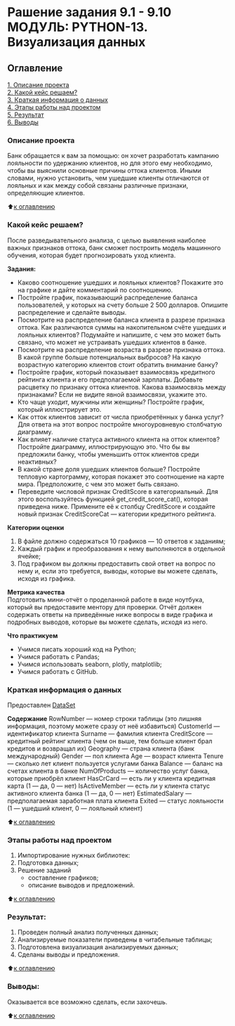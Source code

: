 # Рашение задания 9.1 - 9.10 МОДУЛЬ: PYTHON-13. Визуализация данных

## Оглавление  
[1. Описание проекта](https://github.com/Jopel003/My_homework/tree/main/1.%20Churn%20for%20bank%20customers/README.md#Описание-проекта)  
[2. Какой кейс решаем?](https://github.com/Jopel003/My_homework/tree/main/1.%20Churn%20for%20bank%20customers/README.md#Какой-кейс-решаем)  
[3. Краткая информация о данных](https://github.com/Jopel003/My_homework/tree/main/1.%20Churn%20for%20bank%20customers/README.md#Краткая-информация-о-данных)  
[4. Этапы работы над проектом](https://github.com/Jopel003/My_homework/tree/main/1.%20Churn%20for%20bank%20customers/README.md#Этапы-работы-над-проектом)  
[5. Результат](https://github.com/Jopel003/My_homework/tree/main/1.%20Churn%20for%20bank%20customers/README.md#Результат)  
[6. Выводы](https://github.com/Jopel003/My_homework/tree/main/1.%20Churn%20for%20bank%20customers/README.md#Выводы)     

### Описание проекта    
 Банк обращается к вам за помощью: он хочет разработать кампанию лояльности по удержанию клиентов, но для этого ему необходимо, чтобы вы выяснили основные причины оттока клиентов. Иными словами, нужно установить, чем ушедшие клиенты отличаются от лояльных и как между собой связаны различные признаки, определяющие клиентов.

:arrow_up:[к оглавлению](https://github.com/Jopel003/My_homework/tree/main/1.%20Churn%20for%20bank%20customers/README.md#Оглавление)


### Какой кейс решаем?    
После разведывательного анализа, с целью выявления наиболее важных признаков оттока, банк сможет построить модель машинного обучения, которая будет прогнозировать уход клиента.

**Задания:**  
- Каково соотношение ушедших и лояльных клиентов? Покажите это на графике и дайте комментарий по соотношению.
- Постройте график, показывающий распределение баланса пользователей, у которых на счету больше 2 500 долларов. Опишите распределение и сделайте выводы.
- Посмотрите на распределение баланса клиента в разрезе признака оттока. Как различаются суммы на накопительном счёте ушедших и лояльных клиентов? Подумайте и напишите, с чем это может быть связано, что может не устраивать ушедших клиентов в банке.
- Посмотрите на распределение возраста в разрезе признака оттока. В какой группе больше потенциальных выбросов? На какую возрастную категорию клиентов стоит обратить внимание банку?
- Постройте график, который показывает взаимосвязь кредитного рейтинга клиента и его предполагаемой зарплаты. Добавьте расцветку по признаку оттока клиентов. Какова взаимосвязь между признаками? Если не видите явной взаимосвязи, укажите это.
- Кто чаще уходит, мужчины или женщины? Постройте график, который иллюстрирует это.
- Как отток клиентов зависит от числа приобретённых у банка услуг? Для ответа на этот вопрос постройте многоуровневую столбчатую диаграмму.
- Как влияет наличие статуса активного клиента на отток клиентов? Постройте диаграмму, иллюстрирующую это. Что бы вы предложили банку, чтобы уменьшить отток клиентов среди неактивных?
- В какой стране доля ушедших клиентов больше? Постройте тепловую картограмму, которая покажет это соотношение на карте мира. Предположите, с чем это может быть связано.
- Переведите числовой признак CreditScore в категориальный. Для этого воспользуйтесь функцией get_credit_score_cat(), которая приведена ниже. Примените её к столбцу CreditScore и создайте новый признак CreditScoreCat — категории кредитного рейтинга.

**Категории оценки**
1. В файле должно содержаться 10 графиков — 10 ответов к заданиям;
2. Каждый график и преобразования к нему выполняются в отдельной ячейке;
3. Под графиком вы должны предоставить свой ответ на вопрос по нему и, если это требуется, выводы, которые вы можете сделать, исходя из графика.

**Метрика качества**     
Подготовить мини-отчёт о проделанной работе в виде ноутбука, который вы предоставите ментору для проверки. Отчёт должен содержать ответы на приведённые ниже вопросы в виде графика и подробных выводов, которые вы можете сделать, исходя из него.

**Что практикуем**     
- Учимся писать хороший код на Python;
- Учимся работать с Pandas;
- Учимся использовать seaborn, plotly, matplotlib;
- Учимся работать с GitHub.


### Краткая информация о данных
Предоставлен [DataSet](https://lms.skillfactory.ru/assets/courseware/v1/c903ecd0b0c995c44213d620ab6ae94d/asset-v1:SkillFactory+DSPR-2.0+14JULY2021+type@asset+block/churn.zip)

**Содержание**
RowNumber — номер строки таблицы (это лишняя информация, поэтому можете сразу от неё избавиться)
CustomerId — идентификатор клиента
Surname — фамилия клиента
CreditScore — кредитный рейтинг клиента (чем он выше, тем больше клиент брал кредитов и возвращал их)
Geography — страна клиента (банк международный)
Gender — пол клиента
Age — возраст клиента
Tenure — сколько лет клиент пользуется услугами банка
Balance — баланс на счетах клиента в банке
NumOfProducts — количество услуг банка, которые приобрёл клиент
HasCrCard — есть ли у клиента кредитная карта (1 — да, 0 — нет)
IsActiveMember — есть ли у клиента статус активного клиента банка (1 — да, 0 — нет)
EstimatedSalary — предполагаемая заработная плата клиента
Exited — статус лояльности (1 — ушедший клиент, 0 — лояльный клиент)

:arrow_up:[к оглавлению](https://github.com/Jopel003/My_homework/tree/main/1.%20Churn%20for%20bank%20customers/README.md#Оглавление)


### Этапы работы над проектом  
1. Импортирование нужных библиотек:
2. Подготовка данных;
3. Решение заданий
   - составление графиков;
   - описание выводов и предложений.


:arrow_up:[к оглавлению](https://github.com/Jopel003/My_homework/tree/main/1.%20Churn%20for%20bank%20customers/README.md#Оглавление)


### Результат:  
   1. Проведен полный анализ полученных данных;
   2. Анализируемые показатели приведены в читабельные таблицы;
   3. Подготовлена визуализация анализируемых данных; 
   4. Сделаны выводы и предложения.

:arrow_up:[к оглавлению](https://github.com/Jopel003/My_homework/tree/main/1.%20Churn%20for%20bank%20customers/README.md#Оглавление)


### Выводы:  
Оказывается все возможно сделать, если захочешь.

:arrow_up:[к оглавлению](https://github.com/Jopel003/My_homework/tree/main/1.%20Churn%20for%20bank%20customers/README.md#Оглавление)
